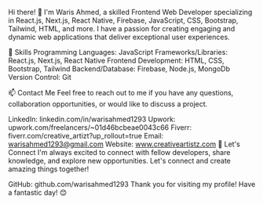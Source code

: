 Hi there! 👋
I'm Waris Ahmed, a skilled Frontend Web Developer specializing in React.js, Next.js, React Native, Firebase, JavaScript, CSS, Bootstrap, Tailwind, HTML, and more. I have a passion for creating engaging and dynamic web applications that deliver exceptional user experiences.

🌱 Skills
Programming Languages: JavaScript
Frameworks/Libraries: React.js, Next.js, React Native
Frontend Development: HTML, CSS, Bootstrap, Tailwind
Backend/Database: Firebase, Node.js, MongoDb
Version Control: Git

📫 Contact Me
Feel free to reach out to me if you have any questions, collaboration opportunities, or would like to discuss a project.

LinkedIn: linkedin.com/in/warisahmed1293
Upwork: upwork.com/freelancers/~01d46bcbeae0043c66
Fiverr: fiverr.com/creative_artizt?up_rollout=true
Email: warisahmed1293@gmail.com
Website: www.creativeartistz.com
🌟 Let's Connect
I'm always excited to connect with fellow developers, share knowledge, and explore new opportunities. Let's connect and create amazing things together!

GitHub: github.com/warisahmed1293
Thank you for visiting my profile! Have a fantastic day! 😊




